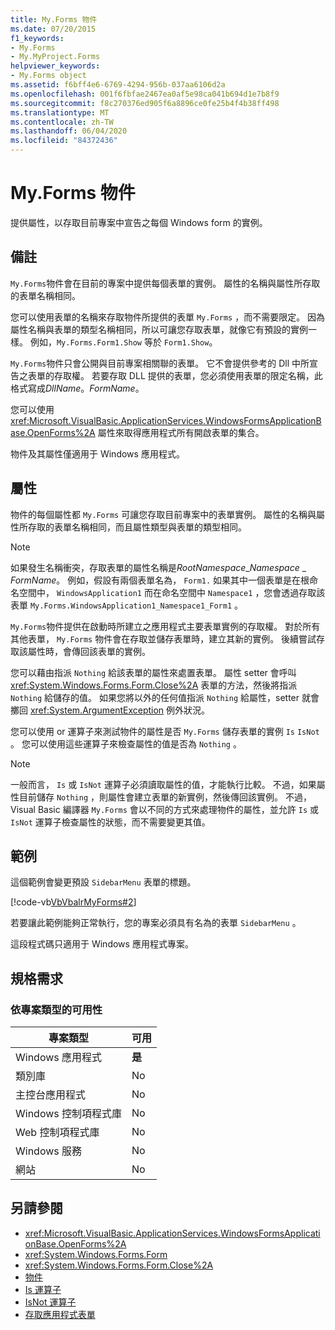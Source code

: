 ```yaml
---
title: My.Forms 物件
ms.date: 07/20/2015
f1_keywords:
- My.Forms
- My.MyProject.Forms
helpviewer_keywords:
- My.Forms object
ms.assetid: f6bff4e6-6769-4294-956b-037aa6106d2a
ms.openlocfilehash: 001f6fbfae2467ea0af5e98ca041b694d1e7b8f9
ms.sourcegitcommit: f8c270376ed905f6a8896ce0fe25b4f4b38ff498
ms.translationtype: MT
ms.contentlocale: zh-TW
ms.lasthandoff: 06/04/2020
ms.locfileid: "84372436"
---
```

# <a name="myforms-object"></a>My.Forms 物件

提供屬性，以存取目前專案中宣告之每個 Windows form 的實例。

## <a name="remarks"></a>備註

`My.Forms`物件會在目前的專案中提供每個表單的實例。 屬性的名稱與屬性所存取的表單名稱相同。

您可以使用表單的名稱來存取物件所提供的表單 `My.Forms` ，而不需要限定。 因為屬性名稱與表單的類型名稱相同，所以可讓您存取表單，就像它有預設的實例一樣。 例如，`My.Forms.Form1.Show` 等於 `Form1.Show`。

`My.Forms`物件只會公開與目前專案相關聯的表單。 它不會提供參考的 Dll 中所宣告之表單的存取權。 若要存取 DLL 提供的表單，您必須使用表單的限定名稱，此格式寫成*DllName*。*FormName*。

您可以使用 <xref:Microsoft.VisualBasic.ApplicationServices.WindowsFormsApplicationBase.OpenForms%2A> 屬性來取得應用程式所有開啟表單的集合。

物件及其屬性僅適用于 Windows 應用程式。

## <a name="properties"></a>屬性

物件的每個屬性都 `My.Forms` 可讓您存取目前專案中的表單實例。 屬性的名稱與屬性所存取的表單名稱相同，而且屬性類型與表單的類型相同。

> [!NOTE]
> 如果發生名稱衝突，存取表單的屬性名稱是*RootNamespace*_*Namespace* \_ *FormName*。 例如，假設有兩個表單名為， `Form1.` 如果其中一個表單是在根命名空間中， `WindowsApplication1` 而在命名空間中 `Namespace1` ，您會透過存取該表單 `My.Forms.WindowsApplication1_Namespace1_Form1` 。

`My.Forms`物件提供在啟動時所建立之應用程式主要表單實例的存取權。 對於所有其他表單， `My.Forms` 物件會在存取並儲存表單時，建立其新的實例。 後續嘗試存取該屬性時，會傳回該表單的實例。

您可以藉由指派 `Nothing` 給該表單的屬性來處置表單。 屬性 setter 會呼叫 <xref:System.Windows.Forms.Form.Close%2A> 表單的方法，然後將指派 `Nothing` 給儲存的值。 如果您將以外的任何值指派 `Nothing` 給屬性，setter 就會擲回 <xref:System.ArgumentException> 例外狀況。

您可以使用 or 運算子來測試物件的屬性是否 `My.Forms` 儲存表單的實例 `Is` `IsNot` 。 您可以使用這些運算子來檢查屬性的值是否為 `Nothing` 。

> [!NOTE]
> 一般而言， `Is` 或 `IsNot` 運算子必須讀取屬性的值，才能執行比較。 不過，如果屬性目前儲存 `Nothing` ，則屬性會建立表單的新實例，然後傳回該實例。 不過，Visual Basic 編譯器 `My.Forms` 會以不同的方式來處理物件的屬性，並允許 `Is` 或 `IsNot` 運算子檢查屬性的狀態，而不需要變更其值。

## <a name="example"></a>範例

這個範例會變更預設 `SidebarMenu` 表單的標題。

[!code-vb[VbVbalrMyForms#2](~/samples/snippets/visualbasic/VS_Snippets_VBCSharp/VbVbalrMyForms/VB/Class1.vb#2)]

若要讓此範例能夠正常執行，您的專案必須具有名為的表單 `SidebarMenu` 。

這段程式碼只適用于 Windows 應用程式專案。

## <a name="requirements"></a>規格需求

### <a name="availability-by-project-type"></a>依專案類型的可用性

|專案類型|可用|
|---|---|
|Windows 應用程式|**是**|
|類別庫|No|
|主控台應用程式|No|
|Windows 控制項程式庫|No|
|Web 控制項程式庫|No|
|Windows 服務|No|
|網站|No|

## <a name="see-also"></a>另請參閱

- <xref:Microsoft.VisualBasic.ApplicationServices.WindowsFormsApplicationBase.OpenForms%2A>
- <xref:System.Windows.Forms.Form>
- <xref:System.Windows.Forms.Form.Close%2A>
- [物件](index.md)
- [Is 運算子](../operators/is-operator.md)
- [IsNot 運算子](../operators/isnot-operator.md)
- [存取應用程式表單](../../developing-apps/programming/accessing-application-forms.md)
